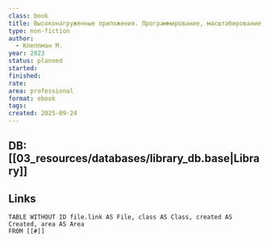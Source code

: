 ```yaml
---
class: book
title: Высоконагруженные приложения. Программирование, масштабирование, поддержка
type: non-fiction
author:
  - Клеппман М.
year: 2023
status: planned
started:
finished:
rate:
area: professional
format: ebook
tags:
created: 2025-09-24
---
```

## DB: [[03_resources/databases/library_db.base|Library]]

## Links

```dataview
TABLE WITHOUT ID file.link AS File, class AS Class, created AS Created, area AS Area
FROM [[#]]
````